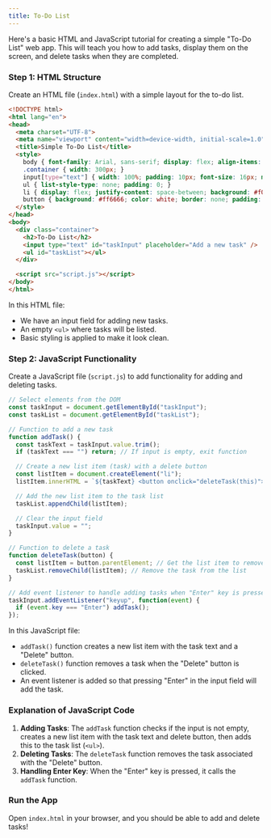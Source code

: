 ```yaml
---
title: To-Do List
---
```


Here's a basic HTML and JavaScript tutorial for creating a simple "To-Do List" web app. This will teach you how to add tasks, display them on the screen, and delete tasks when they are completed.

### Step 1: HTML Structure

Create an HTML file (`index.html`) with a simple layout for the to-do list.

```html
<!DOCTYPE html>
<html lang="en">
<head>
  <meta charset="UTF-8">
  <meta name="viewport" content="width=device-width, initial-scale=1.0">
  <title>Simple To-Do List</title>
  <style>
    body { font-family: Arial, sans-serif; display: flex; align-items: center; justify-content: center; height: 100vh; margin: 0; }
    .container { width: 300px; }
    input[type="text"] { width: 100%; padding: 10px; font-size: 16px; margin-bottom: 10px; }
    ul { list-style-type: none; padding: 0; }
    li { display: flex; justify-content: space-between; background: #f0f0f0; padding: 10px; margin-bottom: 5px; border-radius: 5px; }
    button { background: #ff6666; color: white; border: none; padding: 5px; cursor: pointer; }
  </style>
</head>
<body>
  <div class="container">
    <h2>To-Do List</h2>
    <input type="text" id="taskInput" placeholder="Add a new task" />
    <ul id="taskList"></ul>
  </div>

  <script src="script.js"></script>
</body>
</html>
```

In this HTML file:
- We have an input field for adding new tasks.
- An empty `<ul>` where tasks will be listed.
- Basic styling is applied to make it look clean.

### Step 2: JavaScript Functionality

Create a JavaScript file (`script.js`) to add functionality for adding and deleting tasks.

```javascript
// Select elements from the DOM
const taskInput = document.getElementById("taskInput");
const taskList = document.getElementById("taskList");

// Function to add a new task
function addTask() {
  const taskText = taskInput.value.trim();
  if (taskText === "") return; // If input is empty, exit function

  // Create a new list item (task) with a delete button
  const listItem = document.createElement("li");
  listItem.innerHTML = `${taskText} <button onclick="deleteTask(this)">Delete</button>`;

  // Add the new list item to the task list
  taskList.appendChild(listItem);

  // Clear the input field
  taskInput.value = "";
}

// Function to delete a task
function deleteTask(button) {
  const listItem = button.parentElement; // Get the list item to remove
  taskList.removeChild(listItem); // Remove the task from the list
}

// Add event listener to handle adding tasks when "Enter" key is pressed
taskInput.addEventListener("keyup", function(event) {
  if (event.key === "Enter") addTask();
});
```

In this JavaScript file:
- `addTask()` function creates a new list item with the task text and a "Delete" button.
- `deleteTask()` function removes a task when the "Delete" button is clicked.
- An event listener is added so that pressing "Enter" in the input field will add the task.

### Explanation of JavaScript Code
1. **Adding Tasks**: The `addTask` function checks if the input is not empty, creates a new list item with the task text and delete button, then adds this to the task list (`<ul>`).
2. **Deleting Tasks**: The `deleteTask` function removes the task associated with the "Delete" button.
3. **Handling Enter Key**: When the "Enter" key is pressed, it calls the `addTask` function.

### Run the App
Open `index.html` in your browser, and you should be able to add and delete tasks!